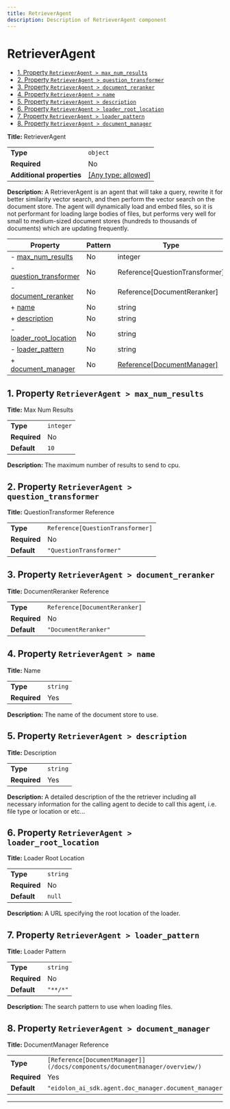 ```yaml
---
title: RetrieverAgent
description: Description of RetrieverAgent component
---
```

# RetrieverAgent

- [1. Property `RetrieverAgent > max_num_results`](#max_num_results)
- [2. Property `RetrieverAgent > question_transformer`](#question_transformer)
- [3. Property `RetrieverAgent > document_reranker`](#document_reranker)
- [4. Property `RetrieverAgent > name`](#name)
- [5. Property `RetrieverAgent > description`](#description)
- [6. Property `RetrieverAgent > loader_root_location`](#loader_root_location)
- [7. Property `RetrieverAgent > loader_pattern`](#loader_pattern)
- [8. Property `RetrieverAgent > document_manager`](#document_manager)

**Title:** RetrieverAgent

|                           |                                                                           |
| ------------------------- | ------------------------------------------------------------------------- |
| **Type**                  | `object`                                                                  |
| **Required**              | No                                                                        |
| **Additional properties** | [[Any type: allowed]](# "Additional Properties of any type are allowed.") |

**Description:** A RetrieverAgent is an agent that will take a query, rewrite it for better similarity vector search, and then perform the vector search on the document store.
The agent will dynamically load and embed files, so it is not performant for loading large bodies of files, but performs very well for small to medium-sized document stores (hundreds to thousands of documents) which are updating frequently.

| Property                                         | Pattern | Type                           | Deprecated | Definition | Title/Description             |
| ------------------------------------------------ | ------- | ------------------------------ | ---------- | ---------- | ----------------------------- |
| - [max_num_results](#max_num_results )           | No      | integer                        | No         | -          | Max Num Results               |
| - [question_transformer](#question_transformer ) | No      | Reference[QuestionTransformer] | No         | -          | QuestionTransformer Reference |
| - [document_reranker](#document_reranker )       | No      | Reference[DocumentReranker]    | No         | -          | DocumentReranker Reference    |
| + [name](#name )                                 | No      | string                         | No         | -          | Name                          |
| + [description](#description )                   | No      | string                         | No         | -          | Description                   |
| - [loader_root_location](#loader_root_location ) | No      | string                         | No         | -          | Loader Root Location          |
| - [loader_pattern](#loader_pattern )             | No      | string                         | No         | -          | Loader Pattern                |
| + [document_manager](#document_manager )         | No      | [Reference[DocumentManager]](/docs/components/documentmanager/overview/)     | No         | -          | DocumentManager Reference     |

## <a name="max_num_results"></a>1. Property `RetrieverAgent > max_num_results`

**Title:** Max Num Results

|              |           |
| ------------ | --------- |
| **Type**     | `integer` |
| **Required** | No        |
| **Default**  | `10`      |

**Description:** The maximum number of results to send to cpu.

## <a name="question_transformer"></a>2. Property `RetrieverAgent > question_transformer`

**Title:** QuestionTransformer Reference

|              |                                  |
| ------------ | -------------------------------- |
| **Type**     | `Reference[QuestionTransformer]` |
| **Required** | No                               |
| **Default**  | `"QuestionTransformer"`          |

## <a name="document_reranker"></a>3. Property `RetrieverAgent > document_reranker`

**Title:** DocumentReranker Reference

|              |                               |
| ------------ | ----------------------------- |
| **Type**     | `Reference[DocumentReranker]` |
| **Required** | No                            |
| **Default**  | `"DocumentReranker"`          |

## <a name="name"></a>4. Property `RetrieverAgent > name`

**Title:** Name

|              |          |
| ------------ | -------- |
| **Type**     | `string` |
| **Required** | Yes      |

**Description:** The name of the document store to use.

## <a name="description"></a>5. Property `RetrieverAgent > description`

**Title:** Description

|              |          |
| ------------ | -------- |
| **Type**     | `string` |
| **Required** | Yes      |

**Description:** A detailed description of the the retriever including all necessary information for the calling agent to decide to call this agent, i.e. file type or location or etc...

## <a name="loader_root_location"></a>6. Property `RetrieverAgent > loader_root_location`

**Title:** Loader Root Location

|              |          |
| ------------ | -------- |
| **Type**     | `string` |
| **Required** | No       |
| **Default**  | `null`   |

**Description:** A URL specifying the root location of the loader.

## <a name="loader_pattern"></a>7. Property `RetrieverAgent > loader_pattern`

**Title:** Loader Pattern

|              |          |
| ------------ | -------- |
| **Type**     | `string` |
| **Required** | No       |
| **Default**  | `"**/*"` |

**Description:** The search pattern to use when loading files.

## <a name="document_manager"></a>8. Property `RetrieverAgent > document_manager`

**Title:** DocumentManager Reference

|              |                                                                       |
| ------------ | --------------------------------------------------------------------- |
| **Type**     | `[Reference[DocumentManager]](/docs/components/documentmanager/overview/)`                                          |
| **Required** | Yes                                                                   |
| **Default**  | `"eidolon_ai_sdk.agent.doc_manager.document_manager.DocumentManager"` |

----------------------------------------------------------------------------------------------------------------------------
